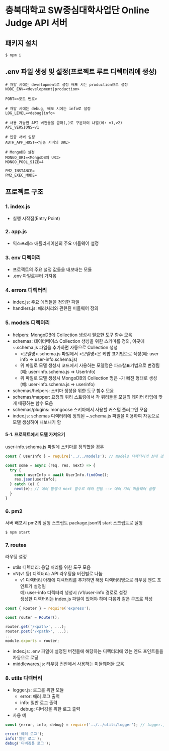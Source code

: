 # 충북대학교 SW중심대학사업단 Online Judge API 서버

## 패키지 설치
```
$ npm i
```

## .env 파일 생성 및 설정(프로젝트 루트 디렉터리에 생성)
```
# 개발 시에는 development로 설정 배포 시는 production으로 설정
NODE_ENV=<development|production>

PORT=<포트 번호>

# 개발 시에는 debug, 배포 시에는 info로 설정
LOG_LEVEL=<debug|info>

# 사용 가능한 API 버전들을 콤마(,)로 구분하여 나열(예: v1,v2)
API_VERSIONS=v1

# 인증 서버 설정
AUTH_APP_HOST=<인증 서버의 URL>

# MongoDB 설정
MONGO_URI=<MongoDB의 URI>
MONGO_POOL_SIZE=4

PM2_INSTANCE=
PM2_EXEC_MODE=
```

## 프로젝트 구조

### 1. index.js
- 실행 시작점(Entry Point)

### 2. app.js
- 익스프레스 애플리케이션의 주요 미들웨어 설정

### 3. env 디렉터리
- 프로젝트의 주요 설정 값들을 내보내는 모듈
- .env 파일로부터 가져옴

### 4. errors 디렉터리
- index.js: 주요 에러들을 정의한 파일
- handlers.js: 에러처리와 관련된 미들웨어 정의

### 5. models 디렉터리
- helpers: MongoDB에 Collection 생성시 필요한 도구 함수 모음
- schemas: 데이터베이스 Collection 생성을 위한 스키마를 정의, 이곳에 ~.schema.js 파일을 추가하면 자동으로 Collection 생성
  * <모델명>.schema.js 파일에서 <모델명>은 케밥 표기법으로 작성(예: user info -> user-info.schema.js)
  * 위 파일로 모델 생성시 코드에서 사용하는 모델명은 파스칼표기법으로 변경됨(예: user-info.schema.js => UserInfo)
  * 위 파일로 모델 생성시 MongoDB의 Collection 명은 -가 빠진 형태로 생성(예: user-info.schema.js => userinfo)
- schemas/helpers: 스키마 생성을 위한 도구 함수 모음
- schemas/mapper: 요청의 쿼리 스트링에서 각 쿼리들을 모델의 데이터 타입에 맞게 매핑하는 함수 모음
- schemas/plugins: mongoose 스키마에서 사용할 커스텀 플러그인 모음
- index.js: schemas 디렉터리에 정의된 ~.schema.js 파일을 이용하여 자동으로 모델 생성하여 내보내기 함

#### 5-1. 프로젝트에서 모델 가져오기
user-info.schema.js 파일에 스키마를 정의했을 경우

```javascript
const { UserInfo } = require('../../models'); // models 디렉터리의 상대 경로

const some = async (req, res, next) => {
  try {
    const userInfo = await UserInfo.findOne();
    res.json(userInfo);
  } catch (e) {
    next(e); // 에러 발생시 next 함수로 에러 전달 --> 에러 처리 미들웨어 실행
  }
}
```

### 6. pm2
서버 배포시 pm2의 실행 스크립트
package.json의 start 스크립트로 실행
```shell
$ npm start
```

### 7. routes
라우팅 설정
- utils 디렉터리: 응답 처리를 위한 도구 모음
- vN(v1 등) 디렉터리: API 라우팅을 버전별로 나눔
  * v1 디렉터리 아래에 디렉터리를 추가하면 해당 디렉터리명으로 라우팅 엔드 포인트가 설정됨  
    예) user-info 디렉터리 생성시 /v1/user-info 경로로 설정  
    생성한 디렉터리는 index.js 파일이 있어야 하며 다음과 같은 구조로 작성
```javascript
const { Router } = require('express');

const router = Router();

router.get('/<path>', ...);
router.post('/<path>', ...);
...
module.exports = router;
```
- index.js: .env 파일에 설정된 버전들에 해당하는 디렉터리에 있는 엔드 포인트들을 자동으로 로딩
- middlewares.js: 라우팅 전반에서 사용하는 미들웨어들 모음


### 8. utils 디렉터리
- logger.js: 로그를 위한 모듈
  * error: 에러 로그 출력
  * info: 일반 로그 출력
  * debug: 디버깅을 위한 로그 출력
- 사용 예
```javascript
const {error, info, debug} = require('../../utils/logger'); // logger.js 가 있는 위치의 상대경로

error('에러 로그');
info('일반 로그');
debug('디버깅용 로그');
```

